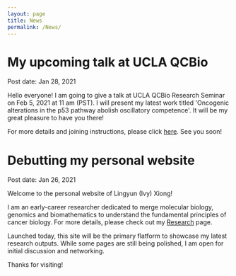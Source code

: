 ```yaml
---
layout: page
title: News
permalink: /News/
---
```


# My upcoming talk at UCLA QCBio
Post date: Jan 28, 2021

Hello everyone! I am going to give a talk at UCLA QCBio Research Seminar on Feb 5, 2021 at 11 am (PST). I will present my latest work titled 'Oncogenic alterations in the p53 pathway abolish oscillatory competence'. It will be my great pleasure to have you there! 

For more details and joining instructions, please click [here](https://qcb.ucla.edu/event/qcbio-research-seminar-lingyun-ivy-xiong-garfinkel/). See you soon!


# Debutting my personal website
Post date: Jan 26, 2021

Welcome to the personal website of Lingyun (Ivy) Xiong! 

I am an early-career researcher dedicated to merge molecular biology, genomics and biomathematics to understand the fundamental principles of cancer biology. For more details, please check out my [Research](https://lingyunxiong.github.io/Research/) page.

Launched today, this site will be the primary flatform to showcase my latest research outputs. While some pages are still being polished, I am open for initial discussion and networking. 

Thanks for visiting! 
